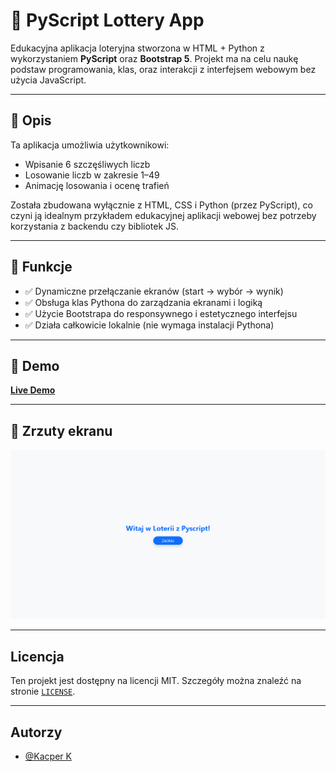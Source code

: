 # 🎲 PyScript Lottery App

Edukacyjna aplikacja loteryjna stworzona w HTML + Python z wykorzystaniem **PyScript** oraz **Bootstrap 5**. Projekt ma na celu naukę podstaw programowania, klas, oraz interakcji z interfejsem webowym bez użycia JavaScript.

---

## 📘 Opis

Ta aplikacja umożliwia użytkownikowi:
- Wpisanie 6 szczęśliwych liczb
- Losowanie liczb w zakresie 1–49
- Animację losowania i ocenę trafień

Została zbudowana wyłącznie z HTML, CSS i Python (przez PyScript), co czyni ją idealnym przykładem edukacyjnej aplikacji webowej bez potrzeby korzystania z backendu czy bibliotek JS.

---

## 🚀 Funkcje

- ✅ Dynamiczne przełączanie ekranów (start → wybór → wynik)
- ✅ Obsługa klas Pythona do zarządzania ekranami i logiką
- ✅ Użycie Bootstrapa do responsywnego i estetycznego interfejsu
- ✅ Działa całkowicie lokalnie (nie wymaga instalacji Pythona)

---

## 🧪 Demo

[**Live Demo**](https://kacper-korzen.github.io/pyscript-lottery/) 



---

## 📸 Zrzuty ekranu



![Zrzut ekranu](img/start-screen.png)

---

## Licencja

Ten projekt jest dostępny na licencji MIT. Szczegóły można znaleźć na stronie [`LICENSE`](https://choosealicense.com/licenses/mit/).

---

## Autorzy

- [@Kacper K](https://www.github.com/kacper-korzen)